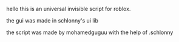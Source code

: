 hello this is an universal invisible script for roblox.

the gui was made in schlonny's ui lib

the script was made by mohamedguguu with the help of .schlonny
